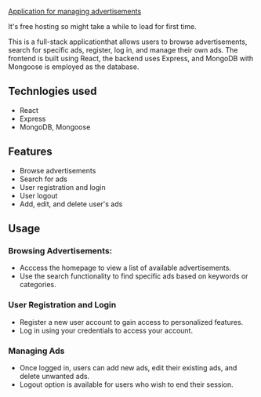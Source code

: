 [Application for managing advertisements](https://ads-board.onrender.com)

It's free hosting so might take a while to load for first time.

This is a full-stack applicationthat allows users to browse advertisements, search for specific ads, register, log in, and manage their own ads. The frontend is built using React, the backend uses Express, and MongoDB with Mongoose is employed as the database.

## Technlogies used
- React
- Express
- MongoDB, Mongoose

## Features
- Browse advertisements
- Search for ads
- User registration and login
- User logout
- Add, edit, and delete user's ads

## Usage
### Browsing Advertisements:
- Acccess the homepage to view a list of available advertisements.
- Use the search functionality to find specific ads based on keywords or categories.

### User Registration and Login
 - Register a new user account to gain access to personalized features.
 - Log in using your credentials to access your account.

### Managing Ads
- Once logged in, users can add new ads, edit their existing ads, and delete unwanted ads.
- Logout option is available for users who wish to end their session.
